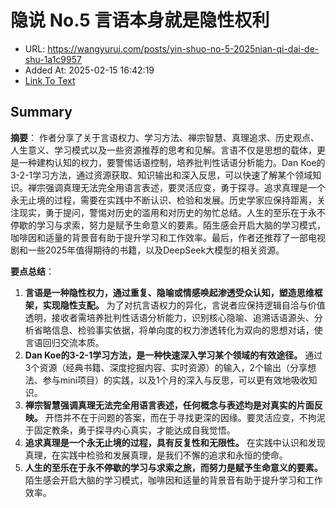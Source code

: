 # 隐说 No.5 言语本身就是隐性权利
- URL: https://wangyurui.com/posts/yin-shuo-no-5-2025nian-qi-dai-de-shu-1a1c9957
- Added At: 2025-02-15 16:42:19
- [Link To Text](2025-02-15-隐说-no.5-言语本身就是隐性权利_raw.md)

## Summary
**摘要**：
作者分享了关于言语权力、学习方法、禅宗智慧、真理追求、历史观点、人生意义、学习模式以及一些资源推荐的思考和见解。言语不仅是思想的载体，更是一种建构认知的权力，要警惕话语控制，培养批判性话语分析能力。Dan Koe的3-2-1学习方法，通过资源获取、知识输出和深入反思，可以快速了解某个领域知识。禅宗强调真理无法完全用语言表述，要灵活应变，勇于探寻。追求真理是一个永无止境的过程，需要在实践中不断认识、检验和发展。历史学家应保持距离，关注现实，勇于提问，警惕对历史的滥用和对历史的匆忙总结。人生的至乐在于永不停歇的学习与求索，努力是赋予生命意义的要素。陌生感会开启大脑的学习模式，咖啡因和适量的背景音有助于提升学习和工作效率。最后，作者还推荐了一部电视剧和一些2025年值得期待的书籍，以及DeepSeek大模型的相关资源。

**要点总结**：
1.  **言语是一种隐性权力，通过重复、隐喻或情感唤起渗透受众认知，塑造思维框架，实现隐性支配。** 为了对抗言语权力的异化，言说者应保持逻辑自洽与价值透明，接收者需培养批判性话语分析能力，识别核心隐喻、追溯话语源头、分析省略信息、检验事实依据，将单向度的权力渗透转化为双向的思想对话，使言语回归交流本质。
2.  **Dan Koe的3-2-1学习方法，是一种快速深入学习某个领域的有效途径。** 通过3个资源（经典书籍、深度挖掘内容、实时资源）的输入，2个输出（分享想法、参与mini项目）的实践，以及1个月的深入与反思，可以更有效地吸收知识。
3.  **禅宗智慧强调真理无法完全用语言表述，任何概念与表述均是对真实的片面反映。** 开悟并不在于问题的答案，而在于寻找更深的因缘。要灵活应变，不拘泥于固定教条，勇于探寻内心真实，才能达成自我觉悟。
4.  **追求真理是一个永无止境的过程，具有反复性和无限性。** 在实践中认识和发现真理，在实践中检验和发展真理，是我们不懈的追求和永恒的使命。
5.  **人生的至乐在于永不停歇的学习与求索之旅，而努力是赋予生命意义的要素。** 陌生感会开启大脑的学习模式，咖啡因和适量的背景音有助于提升学习和工作效率。
